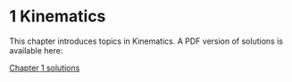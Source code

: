 # 1 Kinematics

This chapter introduces topics in Kinematics. A PDF version of solutions is available here: 

[Chapter 1 solutions](TCS_Solutions_Chapter_1.pdf)